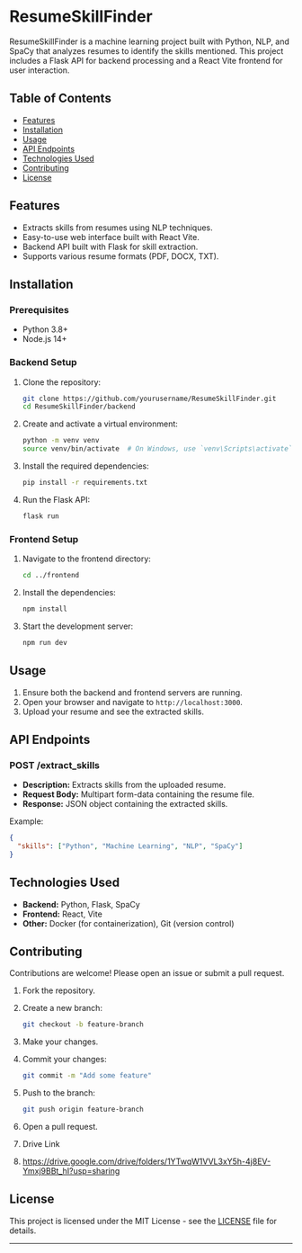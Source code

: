 # ResumeSkillFinder

ResumeSkillFinder is a machine learning project built with Python, NLP, and SpaCy that analyzes resumes to identify the skills mentioned. This project includes a Flask API for backend processing and a React Vite frontend for user interaction.

## Table of Contents
- [Features](#features)
- [Installation](#installation)
- [Usage](#usage)
- [API Endpoints](#api-endpoints)
- [Technologies Used](#technologies-used)
- [Contributing](#contributing)
- [License](#license)

## Features
- Extracts skills from resumes using NLP techniques.
- Easy-to-use web interface built with React Vite.
- Backend API built with Flask for skill extraction.
- Supports various resume formats (PDF, DOCX, TXT).

## Installation

### Prerequisites
- Python 3.8+
- Node.js 14+

### Backend Setup
1. Clone the repository:
    ```bash
    git clone https://github.com/yourusername/ResumeSkillFinder.git
    cd ResumeSkillFinder/backend
    ```

2. Create and activate a virtual environment:
    ```bash
    python -m venv venv
    source venv/bin/activate  # On Windows, use `venv\Scripts\activate`
    ```

3. Install the required dependencies:
    ```bash
    pip install -r requirements.txt
    ```

4. Run the Flask API:
    ```bash
    flask run
    ```

### Frontend Setup
1. Navigate to the frontend directory:
    ```bash
    cd ../frontend
    ```

2. Install the dependencies:
    ```bash
    npm install
    ```

3. Start the development server:
    ```bash
    npm run dev
    ```

## Usage
1. Ensure both the backend and frontend servers are running.
2. Open your browser and navigate to `http://localhost:3000`.
3. Upload your resume and see the extracted skills.

## API Endpoints

### POST /extract_skills
- **Description:** Extracts skills from the uploaded resume.
- **Request Body:** Multipart form-data containing the resume file.
- **Response:** JSON object containing the extracted skills.

Example:
```json
{
  "skills": ["Python", "Machine Learning", "NLP", "SpaCy"]
}
```

## Technologies Used
- **Backend:** Python, Flask, SpaCy
- **Frontend:** React, Vite
- **Other:** Docker (for containerization), Git (version control)

## Contributing
Contributions are welcome! Please open an issue or submit a pull request.

1. Fork the repository.
2. Create a new branch:
    ```bash
    git checkout -b feature-branch
    ```
3. Make your changes.
4. Commit your changes:
    ```bash
    git commit -m "Add some feature"
    ```
5. Push to the branch:
    ```bash
    git push origin feature-branch
    ```
6. Open a pull request.

7. Drive Link
8. https://drive.google.com/drive/folders/1YTwqW1VVL3xY5h-4j8EV-Ymxj9BBt_hI?usp=sharing

## License
This project is licensed under the MIT License - see the [LICENSE](LICENSE) file for details.

---
